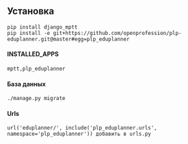 ## Установка
    
    pip install django_mptt
    pip install -e git+https://github.com/openprofession/plp-eduplanner.git@master#egg=plp_eduplanner
    
#### INSTALLED_APPS
    mptt,plp_eduplanner

#### База данных
    ./manage.py migrate

#### Urls
    url('eduplanner/', include('plp_eduplanner.urls', namespace='plp_eduplanner')) добавить в urls.py



